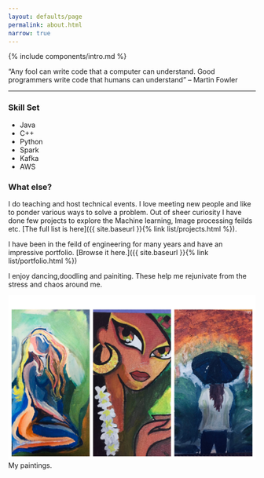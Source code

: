 ```yaml
---
layout: defaults/page
permalink: about.html
narrow: true
---
```


{% include components/intro.md %}


“Any fool can write code that a computer can understand. Good programmers write code that humans can understand” – Martin Fowler
<hr />

### Skill Set

* Java
* C++
* Python
* Spark
* Kafka
* AWS

### What else?

I do teaching and host technical events. I love meeting new people and like to ponder various ways to solve a problem. Out of sheer curiosity I have done few projects to explore the Machine learning, Image processing feilds etc. [The full list is here]({{ site.baseurl }}{% link list/projects.html %}).

I have been in the feild of engineering for many years and have an impressive portfolio. [Browse it here.]({{ site.baseurl }}{% link list/portfolio.html %})

I enjoy dancing,doodling and painiting. These help me rejunivate from the stress and chaos around me.
<div class="card mb-3">
    <img class="card-img-top" src="/theme/img/paintings.jpg" />
    <div class="card-body bg-light">
        <div class="card-text">My paintings.</div>
    </div>
</div>